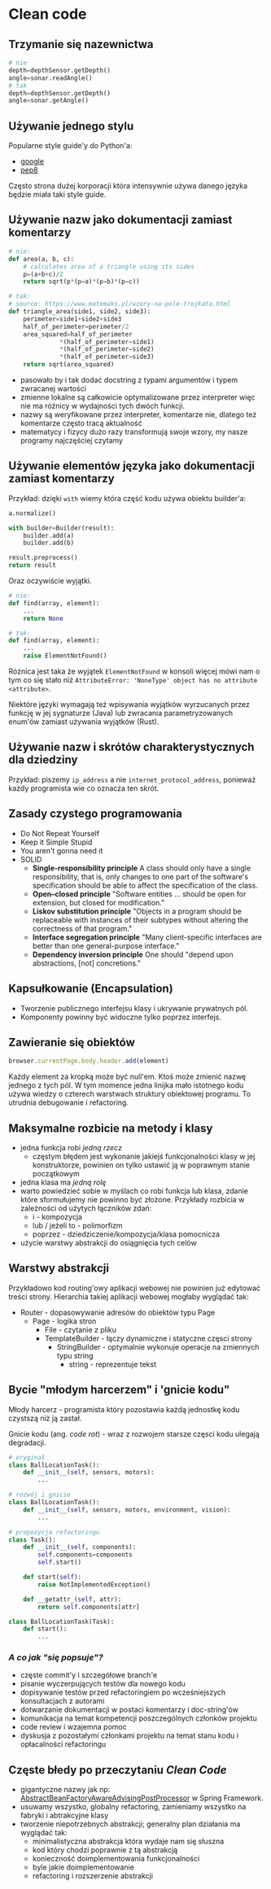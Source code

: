 # Clean code
## Trzymanie się nazewnictwa 
```python
# nie
depth=depthSensor.getDepth()
angle=sonar.readAngle()
# tak
depth=depthSensor.getDepth()
angle=sonar.getAngle()
```

## Używanie jednego stylu
Popularne style guide'y do Python'a:
- [google](https://google.github.io/styleguide/pyguide.html)
- [pep8](https://pep8.org/)

Często strona dużej korporacji która intensywnie używa danego języka będzie miała taki style guide. 

## Używanie nazw jako dokumentacji zamiast komentarzy
```python
# nie:
def area(a, b, c):
    # calculates area of a triangle using its sides
    p=(a+b+c)/2
    return sqrt(p*(p−a)*(p−b)*(p−c))

# tak:
# source: https://www.matemaks.pl/wzory-na-pole-trojkata.html
def triangle_area(side1, side2, side3):
    perimeter=side1+side2+side3
    half_of_perimeter=perimeter/2
    area_squared=half_of_perimeter
              *(half_of_perimeter−side1)
              *(half_of_perimeter−side2)
              *(half_of_perimeter−side3)
    return sqrt(area_squared)
```
- pasowało by i tak dodać docstring z typami argumentów i typem zwracanej wartości
- zmienne lokalne są całkowicie optymalizowane przez interpreter więc nie ma różnicy w wydajności tych dwóch funkcji.
- nazwy są weryfikowane przez interpreter, komentarze nie, dlatego też komentarze często tracą aktualność
- matematycy i fizycy dużo razy transformują swoje wzory, my nasze programy najczęściej czytamy

## Używanie elementów języka jako dokumentacji zamiast komentarzy

Przykład: dzięki `with` wiemy która część kodu używa obiektu builder'a:
```python
a.normalize()

with builder=Builder(result):
    builder.add(a)
    builder.add(b)

result.preprocess()
return result
``` 
Oraz oczywiście wyjątki.
```python
# nie:
def find(array, element):
    ...
    return None

# tak:
def find(array, element):
    ...
    raise ElementNotFound()
```

Różnica jest taka że wyjątek `ElementNotFound` w konsoli więcej mówi nam o tym co się stało niż `AttributeError: 'NoneType' object has no attribute <attribute>`.

Niektóre języki wymagają też wpisywania wyjątków wyrzucanych przez funkcję w jej sygnaturze (Java) lub zwracania parametryzowanych enum'ów zamiast używania wyjątków (Rust).

## Używanie nazw i skrótów charakterystycznych dla dziedziny 
Przykład: piszemy `ip_address` a nie `internet_protocol_address`,
ponieważ każdy programista wie co oznacza ten skrót. 

## Zasady czystego programowania
- Do Not Repeat Yourself
- Keep it Simple Stupid
- You aren't gonna need it
- SOLID
    - **Single-responsibility principle**
    A class should only have a single responsibility, that is, only changes to one part of the software's specification should be able to affect the specification of the class.
    - **Open–closed principle**
    "Software entities ... should be open for extension, but closed for modification."
    - **Liskov substitution principle**
    "Objects in a program should be replaceable with instances of their subtypes without altering the correctness of that program." 
    - **Interface segregation principle**
    "Many client-specific interfaces are better than one general-purpose interface."
    - **Dependency inversion principle**
    One should "depend upon abstractions, [not] concretions."

## Kapsułkowanie (Encapsulation) 
- Tworzenie publicznego interfejsu klasy i ukrywanie prywatnych pól.
- Komponenty powinny być widoczne tylko poprzez interfejs.

## Zawieranie się obiektów
```javascript
browser.currentPage.body.header.add(element)
```
Każdy element za kropką może być null'em. 
Ktoś może zmienić nazwę jednego z tych pól.
W tym momence jedna linijka mało istotnego kodu używa wiedzy o czterech warstwach struktury obiektowej programu. 
To utrudnia debugowanie i refactoring.

## Maksymalne rozbicie na metody i klasy 
- jedna funkcja robi *jedną rzecz* 
    - częstym błędem jest wykonanie jakiejś funkcjonalności klasy w jej konstruktorze, powinien on tylko ustawić ją w poprawnym stanie początkowym
- jedna klasa ma *jedną rolę*
- warto powiedzieć sobie w myślach co robi funkcja lub klasa, zdanie które sformułujemy nie powinno być złożone. Przykłady rozbicia w zależności od użytych łączników zdań:
    - i - kompozycja
    - lub / jeżeli to - polimorfizm
    - poprzez - dziedziczenie/kompozycja/klasa pomocnicza
- użycie warstwy abstrakcji do osiągnięcia tych celów 

## Warstwy abstrakcji
Przykładowo kod routing'owy aplikacji webowej nie powinien już edytować treści strony.
Hierarchia takiej aplikacji webowej mogłaby wyglądać tak:
- Router - dopasowywanie adresów do obiektów typu Page
    - Page - logika stron
        - File - czytanie z pliku
        - TemplateBuilder - łączy dynamiczne i statyczne częsci strony
            - StringBuilder - optymalnie wykonuje operacje na zmiennych typu string
                - string - reprezentuje tekst

## Bycie "młodym harcerzem" i 'gnicie kodu"
Młody harcerz - programista który pozostawia każdą jednostkę kodu czystszą niż ją zastał.

Gnicie kodu (ang. *code rot*) - wraz z rozwojem starsze częsci kodu ulegają degradacji.
```python
# oryginał
class BallLocationTask():
    def __init__(self, sensors, motors):
        ...

# rozwój i gnicie
class BallLocationTask():
    def __init__(self, sensors, motors, environment, vision):
        ...

# propozycja refactoringu
class Task():
    def __init__(self, components):
        self.components=components
        self.start()

    def start(self):
        raise NotImplementedException()

    def __getattr_(self, attr):
        return self.components[attr]

class BallLocationTask(Task):
    def start():
        ...
```
### *A co jak "się popsuje"?*
- częste commit'y i szczegółowe branch'e
- pisanie wyczerpujących testów dla nowego kodu 
- dopisywanie testów przed refactoringiem po wcześniejszych konsultacjach z autorami
- dotwarzanie dokumentacji w postaci komentarzy i doc-string'ów
- komunikacja na temat kompetencji poszczególnych członków projektu
- code review i wzajemna pomoc
- dyskusja z pozostałymi członkami projektu na temat stanu kodu i opłacalności refactoringu

## Częste błedy po przeczytaniu *Clean Code*
- gigantyczne nazwy jak np:
[AbstractBeanFactoryAwareAdvisingPostProcessor](https://docs.spring.io/spring-framework/docs/current/javadoc-api/org/springframework/aop/framework/autoproxy/AbstractBeanFactoryAwareAdvisingPostProcessor.html) w Spring Framework.
- usuwamy wszystko, globalny refactoring, zamieniamy wszystko na fabryki i abtrakcyjne klasy
- tworzenie niepotrzebnych abstrakcji; generalny plan działania ma wyglądać tak:
    - minimalistyczna abstrakcja która wydaje nam się słuszna
    - kod który chodzi poprawnie z tą abstrakcją
    - konieczność doimplementowania funkcjonalności
    - byle jakie doimplementowanie
    - refactoring i rozszerzenie abstrakcji
